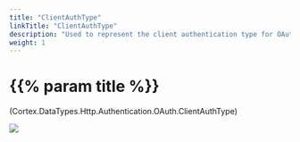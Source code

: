 ```yaml
---
title: "ClientAuthType"
linkTitle: "ClientAuthType"
description: "Used to represent the client authentication type for OAuth."
weight: 1
---
```


# {{% param title %}}

<p class="namespace">(Cortex.DataTypes.Http.Authentication.OAuth.ClientAuthType)</p>

<img src="/images/work-in-progress.jpg">
